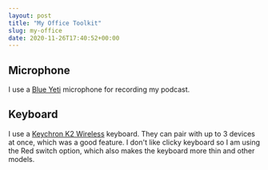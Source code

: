 ```yaml
---
layout: post
title: "My Office Toolkit"
slug: my-office
date: 2020-11-26T17:40:52+00:00
---
```


## Microphone

I use a [Blue Yeti](https://www.bluemic.com/en-us/products/yeti/) microphone for recording my podcast.


## Keyboard

I use a [Keychron K2 Wireless](https://www.keychron.com/products/keychron-k2-wireless-mechanical-keyboard) keyboard. They can pair with up to 3 devices at once, which was a good feature.
I don't like clicky keyboard so I am using the Red switch option, which also makes the keyboard more thin and other models.
